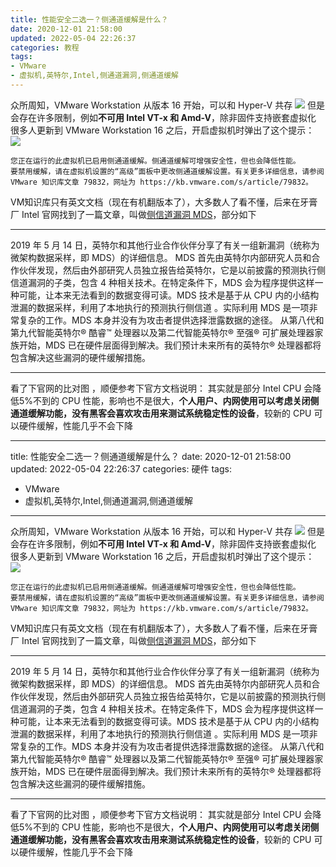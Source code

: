 ```yaml
---
title: 性能安全二选一？侧通道缓解是什么？
date: 2020-12-01 21:58:00
updated: 2022-05-04 22:26:37
categories: 教程
tags:
- VMware
- 虚拟机,英特尔,Intel,侧通道漏洞,侧通道缓解
---
```

众所周知，VMware Workstation 从版本 16 开始，可以和 Hyper-V 共存
![  ][1]
但是会存在许多限制，例如**不可用 Intel VT-x 和 Amd-V**，除非固件支持嵌套虚拟化
很多人更新到 VMware Workstation 16 之后，开启虚拟机时弹出了这个提示：
![  ][2]

```
您正在运行的此虚拟机已启用侧通道缓解。侧通道缓解可增强安全性，但也会降低性能。
要禁用缓解，请在虚拟机设置的“高级”面板中更改侧通道缓解设置。有关更多详细信息，请参阅 VMware 知识库文章 79832，网址为 https://kb.vmware.com/s/article/79832。
```

VM知识库只有英文文档（现在有机翻版本了），大多数人了看不懂，后来在牙膏厂 Intel 官网找到了一篇文章，叫做[侧信道漏洞 MDS][3]，部分如下

---

2019 年 5 月 14 日，英特尔和其他行业合作伙伴分享了有关一组新漏洞（统称为微架构数据采样，即 MDS）的详细信息。
MDS 首先由英特尔内部研究人员和合作伙伴发现，然后由外部研究人员独立报告给英特尔，它是以前披露的预测执行侧信道漏洞的子类，包含 4 种相关技术。在特定条件下，MDS 会为程序提供这样一种可能，让本来无法看到的数据变得可读。MDS 技术是基于从 CPU 内的小结构泄漏的数据采样，利用了本地执行的预测执行侧信道 。实际利用 MDS 是一项非常复杂的工作。MDS 本身并没有为攻击者提供选择泄露数据的途径。
从第八代和第九代智能英特尔® 酷睿™ 处理器以及第二代智能英特尔® 至强® 可扩展处理器家族开始，MDS 已在硬件层面得到解决。我们预计未来所有的英特尔® 处理器都将包含解决这些漏洞的硬件缓解措施。

---

看了下官网的比对图
，顺便参考下官方文档说明：
其实就是部分 Intel CPU 会降低5%不到的 CPU 性能，影响也不是很大，**个人用户、内网使用可以考虑关闭侧通道缓解功能，没有黑客会喜欢攻击用来测试系统稳定性的设备**，较新的 CPU 可以硬件缓解，性能几乎不会下降

[1]: https://cos.mbrjun.cn/IMGS/2020/12/01/hv.png
[2]: https://cos.mbrjun.cn/IMGS/2020/12/01/ch.png
[3]: https://www.intel.cn/content/www/cn/zh/architecture-and-technology/mds.html

---
title: 性能安全二选一？侧通道缓解是什么？
date: 2020-12-01 21:58:00
updated: 2022-05-04 22:26:37
categories: 硬件
tags:
- VMware
- 虚拟机,英特尔,Intel,侧通道漏洞,侧通道缓解
---
众所周知，VMware Workstation 从版本 16 开始，可以和 Hyper-V 共存
![  ][1]
但是会存在许多限制，例如**不可用 Intel VT-x 和 Amd-V**，除非固件支持嵌套虚拟化
很多人更新到 VMware Workstation 16 之后，开启虚拟机时弹出了这个提示：
![  ][2]

```
您正在运行的此虚拟机已启用侧通道缓解。侧通道缓解可增强安全性，但也会降低性能。
要禁用缓解，请在虚拟机设置的“高级”面板中更改侧通道缓解设置。有关更多详细信息，请参阅 VMware 知识库文章 79832，网址为 https://kb.vmware.com/s/article/79832。
```

VM知识库只有英文文档（现在有机翻版本了），大多数人了看不懂，后来在牙膏厂 Intel 官网找到了一篇文章，叫做[侧信道漏洞 MDS][3]，部分如下

---

2019 年 5 月 14 日，英特尔和其他行业合作伙伴分享了有关一组新漏洞（统称为微架构数据采样，即 MDS）的详细信息。
MDS 首先由英特尔内部研究人员和合作伙伴发现，然后由外部研究人员独立报告给英特尔，它是以前披露的预测执行侧信道漏洞的子类，包含 4 种相关技术。在特定条件下，MDS 会为程序提供这样一种可能，让本来无法看到的数据变得可读。MDS 技术是基于从 CPU 内的小结构泄漏的数据采样，利用了本地执行的预测执行侧信道 。实际利用 MDS 是一项非常复杂的工作。MDS 本身并没有为攻击者提供选择泄露数据的途径。
从第八代和第九代智能英特尔® 酷睿™ 处理器以及第二代智能英特尔® 至强® 可扩展处理器家族开始，MDS 已在硬件层面得到解决。我们预计未来所有的英特尔® 处理器都将包含解决这些漏洞的硬件缓解措施。

---

看了下官网的比对图
，顺便参考下官方文档说明：
其实就是部分 Intel CPU 会降低5%不到的 CPU 性能，影响也不是很大，**个人用户、内网使用可以考虑关闭侧通道缓解功能，没有黑客会喜欢攻击用来测试系统稳定性的设备**，较新的 CPU 可以硬件缓解，性能几乎不会下降

[1]: https://cos.mbrjun.cn/IMGS/2020/12/01/hv.png
[2]: https://cos.mbrjun.cn/IMGS/2020/12/01/ch.png
[3]: https://www.intel.cn/content/www/cn/zh/architecture-and-technology/mds.html

